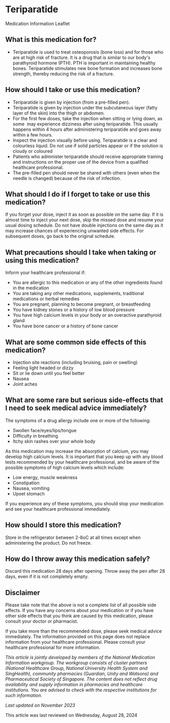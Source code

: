 # Teriparatide

Medication Information Leaflet

What is this medication for?
----------------------------

* Teriparatide is used to treat osteoporosis (bone loss) and for those who are at high risk of fracture. It is a drug that is similar to our body's parathyroid hormone (PTH). PTH is important in maintaining healthy bones. Teriparatide stimulates new bone formation and increases bone strength, thereby reducing the risk of a fracture.

How should I take or use this medication?
-----------------------------------------

* Teriparatide is given by injection (from a pre-filled pen).
* Teriparatide is given by injection under the subcutaneous layer (fatty layer of the skin) into the thigh or abdomen.
* For the first few doses, take the injection when sitting or lying down, as some  may experience dizziness after using teriparatide. This usually happens within 4 hours after administering teriparatide and goes away within a few hours.
* Inspect the injection visually before using. Teriparatide is a clear and colourless liquid. Do not use if solid particles appear or if the solution is cloudy or coloured
* Patients who administer teriparatide should receive appropriate training and instructions on the proper use of the device from a qualified healthcare professional.
* The pre-filled pen should never be shared with others (even when the needle is changed) because of the risk of infection.

What should I do if I forget to take or use this medication?
------------------------------------------------------------

If you forget your dose, inject it as soon as possible on the same day. If it is almost time to inject your next dose, skip the missed dose and resume your usual dosing schedule. Do not have double injections on the same day as it may increase chances of experiencing unwanted side effects. For subsequent doses, go back to the original schedule.

What precautions should I take when taking or using this medication?
--------------------------------------------------------------------

Inform your healthcare professional if: 

* You are allergic to this medication or any of the other ingredients found in the medication
* You are taking any other medications, supplements, traditional medications or herbal remedies
* You are pregnant, planning to become pregnant, or breastfeeding
* You have kidney stones or a history of low blood pressure
* You have high calcium levels in your body or an overactive parathyroid gland
* You have bone cancer or a history of bone cancer

What are some common side effects of this medication?
-----------------------------------------------------

* Injection site reactions (including bruising, pain or swelling)
* Feeling light headed or dizzy
* Sit or lie down until you feel better
* Nausea
* Joint aches

What are some rare but serious side-effects that I need to seek medical advice immediately?
-------------------------------------------------------------------------------------------

The symptoms of a drug allergy include one or more of the following: 

* Swollen face/eyes/lips/tongue
* Difficulty in breathing
* Itchy skin rashes over your whole body

As this medication may increase the absorption of calcium, you may develop high calcium levels. It is important that you keep up with any blood tests recommended by your healthcare professional, and be aware of the possible symptoms of high calcium levels which include:

* Low energy, muscle weakness
* Constipation
* Nausea, vomiting
* Upset stomach

If you experience any of these symptoms, you should stop your medication and see your healthcare professional immediately.

How should I store this medication?
-----------------------------------

Store in the refrigerator between 2-8oC at all times except when administering the product. Do not freeze.

How do I throw away this medication safely?
-------------------------------------------

Discard this medication 28 days after opening. Throw away the pen after 28 days, even if it is not completely empty.

Disclaimer
----------

Please take note that the above is not a complete list of all possible side effects. If you have any concerns about your medication or if you have other side effects that you think are caused by this medication, please consult your doctor or pharmacist.

If you take more than the recommended dose, please seek medical advice immediately. The information provided on this page does not replace information from your healthcare professional. Please consult your healthcare professional for more information.

*This article is jointly developed by members of the National Medication Information workgroup. The workgroup consists of cluster partners (National Healthcare Group, National University Health System and SingHealth), community pharmacies (Guardian, Unity and Watsons) and Pharmaceutical Society of Singapore. The content does not reflect drug availability and supply information in pharmacies and healthcare institutions. You are advised to check with the respective institutions for such information.*

*Last updated on November 2023*

This article was last reviewed on
Wednesday, August 28, 2024